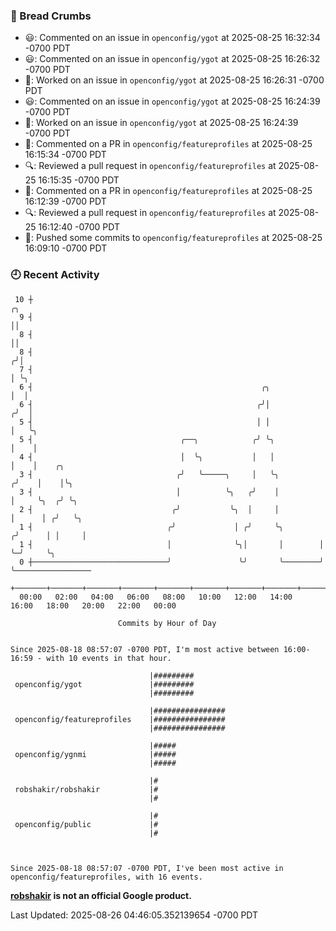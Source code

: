 ### 🍞 Bread Crumbs

 * 😃: Commented on an issue in `openconfig/ygot` at 2025-08-25 16:32:34 -0700 PDT
 * 😃: Commented on an issue in `openconfig/ygot` at 2025-08-25 16:26:32 -0700 PDT
 * 👀: Worked on an issue in `openconfig/ygot` at 2025-08-25 16:26:31 -0700 PDT
 * 😃: Commented on an issue in `openconfig/ygot` at 2025-08-25 16:24:39 -0700 PDT
 * 👀: Worked on an issue in `openconfig/ygot` at 2025-08-25 16:24:39 -0700 PDT
 * 💬: Commented on a PR in  `openconfig/featureprofiles` at 2025-08-25 16:15:34 -0700 PDT
 * 🔍: Reviewed a pull request in  `openconfig/featureprofiles` at 2025-08-25 16:15:35 -0700 PDT
 * 💬: Commented on a PR in  `openconfig/featureprofiles` at 2025-08-25 16:12:39 -0700 PDT
 * 🔍: Reviewed a pull request in  `openconfig/featureprofiles` at 2025-08-25 16:12:40 -0700 PDT
 * 🚢: Pushed some commits to `openconfig/featureprofiles` at 2025-08-25 16:09:10 -0700 PDT

### 🕘 Recent Activity
```
 10 ┼                                                                    ╭╮
  9 ┤                                                                    ││
  8 ┤                                                                    ││
  8 ┤                                                                   ╭╯│
  7 ┤                                                                   │ ╰╮
  6 ┤                                                   ╭╮              │  │
  6 ┤                                                  ╭╯│             ╭╯  │
  5 ┤                                                  │ │             │   ╰╮
  5 ┤                                 ╭──╮            ╭╯ ╰╮            │    │
  4 ┤                                 │  ╰╮           │   │            │    │    ╭╮
  3 ┤                                ╭╯   ╰─────╮     │   ╰╮          ╭╯    │    │╰╮
  3 ┤                                │          ╰╮   ╭╯    │          │     ╰╮  ╭╯ ╰╮
  2 ┤                               ╭╯           ╰╮  │     │          │      │ ╭╯   ╰╮
  1 ┤                              ╭╯             │ ╭╯     ╰╮        ╭╯      │ │     │
  1 ┤                              │              ╰╮│       │        │       ╰─╯     ╰╮
  0 ┼──────────────────────────────╯               ╰╯       ╰────────╯                ╰─────────────────
    +───────+───────+───────+───────+───────+───────+───────+───────+───────+───────+───────+───────+────
  00:00   02:00   04:00   06:00   08:00   10:00   12:00   14:00   16:00   18:00   20:00   22:00   00:00   

						Commits by Hour of Day


Since 2025-08-18 08:57:07 -0700 PDT, I'm most active between 16:00-16:59 - with 10 events in that hour.

```



```
                               |#########
 openconfig/ygot               |#########
                               |#########

                               |################
 openconfig/featureprofiles    |################
                               |################

                               |#####
 openconfig/ygnmi              |#####
                               |#####

                               |#
 robshakir/robshakir           |#
                               |#

                               |#
 openconfig/public             |#
                               |#



Since 2025-08-18 08:57:07 -0700 PDT, I've been most active in openconfig/featureprofiles, with 16 events.

```
**[robshakir](mailto:robjs@google.com) is not an official Google product.**  


Last Updated: 2025-08-26 04:46:05.352139654 -0700 PDT
